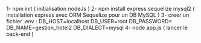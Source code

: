 1- npm init ( initialisation nodeJs )
2- npm install express sequelize mysql2 ( installation express avec ORM Sequelize pour un DB MySQL )
3- creer un fichier .env :
    DB_HOST=localhost
    DB_USER=root
    DB_PASSWORD=
    DB_NAME=gestion_hotel2
    DB_DIALECT=mysql
4- node app.js ( lancer le back-end )
